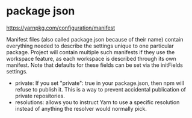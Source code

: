 # package json

https://yarnpkg.com/configuration/manifest

Manifest files (also called package.json because of their name) contain everything needed to describe the settings unique to one particular package. Project will contain multiple such manifests if they use the workspace feature, as each workspace is described through its own manifest. Note that defaults for these fields can be set via the initFields settings.

- private: If you set "private": true in your package.json, then npm will refuse to publish it. This is a way to prevent accidental publication of private repositories.
- resolutions: allows you to instruct Yarn to use a specific resolution instead of anything the resolver would normally pick.
